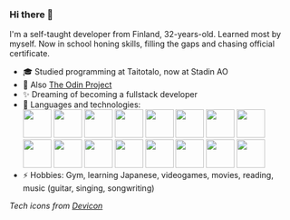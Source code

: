 ### Hi there 👋
I'm a self-taught developer from Finland, 32-years-old.
Learned most by myself. Now in school honing skills, filling the gaps and chasing official certificate.

- :mortar_board: Studied programming at Taitotalo, now at Stadin AO
- 🌱 Also <a href="https://www.theodinproject.com">The Odin Project</a>
- :sparkles: Dreaming of becoming a fullstack developer
- 💬 Languages and technologies: 
<br><img src="https://cdn.jsdelivr.net/gh/devicons/devicon/icons/python/python-original-wordmark.svg" width="50" height="50"/> <img src="https://cdn.jsdelivr.net/gh/devicons/devicon/icons/javascript/javascript-plain.svg" width="50" height="50"/> <img src="https://cdn.jsdelivr.net/gh/devicons/devicon@latest/icons/jquery/jquery-plain-wordmark.svg" width="50" height="50"/> <img src="https://cdn.jsdelivr.net/gh/devicons/devicon/icons/html5/html5-plain-wordmark.svg" width="50" height="50"/> <img src="https://cdn.jsdelivr.net/gh/devicons/devicon/icons/css3/css3-plain-wordmark.svg" height="50" width="50"/> <img src="https://cdn.jsdelivr.net/gh/devicons/devicon@latest/icons/bootstrap/bootstrap-original-wordmark.svg" width="50" height="50"/> <img src="https://cdn.jsdelivr.net/gh/devicons/devicon@latest/icons/tailwindcss/tailwindcss-original.svg" width="50" height="50"/> <img src="https://cdn.jsdelivr.net/gh/devicons/devicon/icons/git/git-plain-wordmark.svg" width="50" height="50"/>  <img src="https://cdn.jsdelivr.net/gh/devicons/devicon/icons/sqlite/sqlite-original-wordmark.svg" height="50" width="50"/> <img src="https://cdn.jsdelivr.net/gh/devicons/devicon/icons/firebase/firebase-plain-wordmark.svg" height="50" width="50"/> <img src="https://cdn.jsdelivr.net/gh/devicons/devicon@latest/icons/nextjs/nextjs-original.svg" width="50" height="50"/> <img src="https://cdn.jsdelivr.net/gh/devicons/devicon/icons/react/react-original-wordmark.svg" width="50" height="50"/> <img src="https://cdn.jsdelivr.net/gh/devicons/devicon/icons/webpack/webpack-original-wordmark.svg" height="50" width="50"/> <img src="https://cdn.jsdelivr.net/gh/devicons/devicon/icons/jest/jest-plain.svg" width="50" height="50"/> <img src="https://cdn.jsdelivr.net/gh/devicons/devicon/icons/linux/linux-original.svg" height="50" width="50"/> <img src="https://cdn.jsdelivr.net/gh/devicons/devicon/icons/windows8/windows8-original.svg" width="50" height="50"/>
- ⚡ Hobbies: Gym, learning Japanese, videogames, movies, reading, music (guitar, singing, songwriting)

<i>Tech icons from <a href="https://devicon.dev/">Devicon</a></i>
